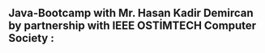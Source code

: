 ## Java-Bootcamp with Mr. Hasan Kadir Demircan by partnership with IEEE OSTİMTECH Computer Society :
